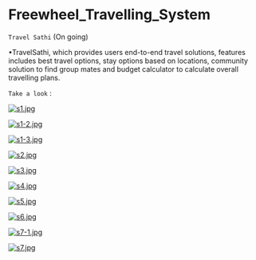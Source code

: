 ﻿# Freewheel_Travelling_System

`Travel Sathi` (On going)


•TravelSathi, which provides users end-to-end travel
solutions, features includes best travel options, stay options based on locations, community solution to find
group mates and budget calculator to calculate overall travelling plans.


`Take a look` :

[![s1.jpg](https://i.postimg.cc/Kvqxhg67/s1.jpg)](https://postimg.cc/ykZwFWYW)

[![s1-2.jpg](https://i.postimg.cc/Njts4cvS/s1-2.jpg)](https://postimg.cc/jL8YxB54)

[![s1-3.jpg](https://i.postimg.cc/PJmGpCJx/s1-3.jpg)](https://postimg.cc/JH4YS4bV)

[![s2.jpg](https://i.postimg.cc/d1ypph8B/s2.jpg)](https://postimg.cc/TLTtWYNL)

[![s3.jpg](https://i.postimg.cc/J4mvY4tN/s3.jpg)](https://postimg.cc/PN3SPHWJ)

[![s4.jpg](https://i.postimg.cc/GhQNWwsZ/s4.jpg)](https://postimg.cc/56Xnzrg3)

[![s5.jpg](https://i.postimg.cc/DZLp5tTp/s5.jpg)](https://postimg.cc/bDYRwVd1)

[![s6.jpg](https://i.postimg.cc/13dWS9RY/s6.jpg)](https://postimg.cc/RWc1QxHc)

[![s7-1.jpg](https://i.postimg.cc/Xqx8zWDL/s7-1.jpg)](https://postimg.cc/MfMVnCwf)

[![s7.jpg](https://i.postimg.cc/L4VNXk6P/s7.jpg)](https://postimg.cc/z3Vn2ghD)

